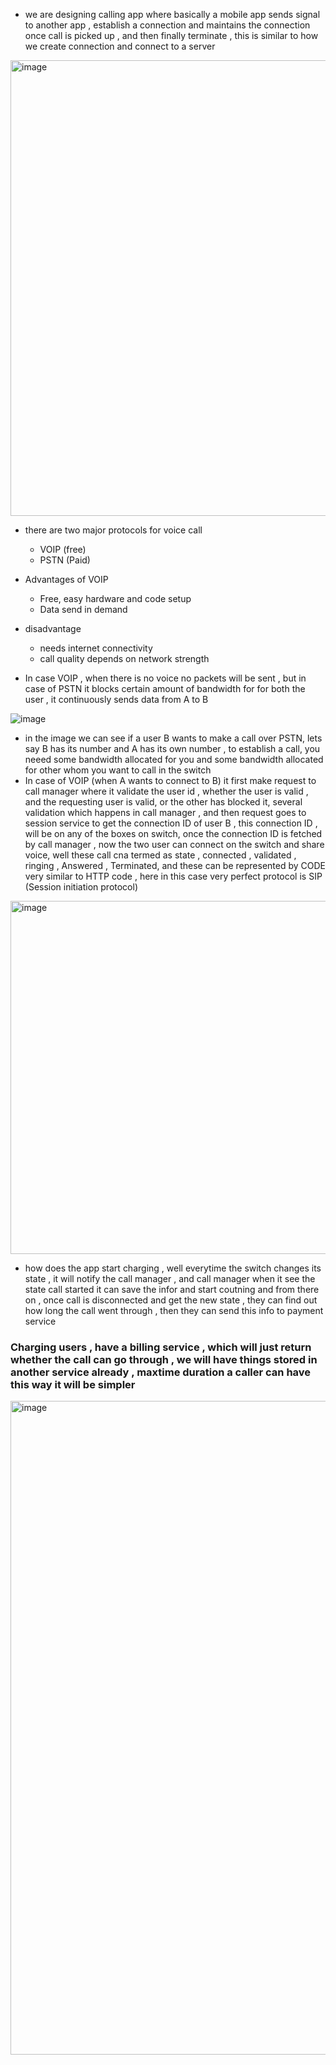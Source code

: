 -  we are designing calling app where basically a mobile app sends signal to another app , establish a connection and maintains the connection once call is picked up , and then finally terminate , this is similar to how we create connection and connect to a server

<img width="649" height="729" alt="image" src="https://github.com/user-attachments/assets/7a28d127-3927-41d5-bd33-02f21193e9c0" />

- there are two major protocols for voice call
    - VOIP (free) 
    - PSTN (Paid)

- Advantages of VOIP
    - Free, easy hardware and code setup
    - Data send in demand 
- disadvantage
    - needs internet connectivity
    - call quality depends on network strength

- In case VOIP , when there is no voice no packets will be sent , but in case of PSTN it blocks certain amount of bandwidth for for both the user , it continuously sends data from A to B

![image](https://github.com/user-attachments/assets/80b8d0ef-7d15-4607-a908-c8179fb52c67)


- in the image we can see if a user B wants to make a call over PSTN, lets say B has its number and A has its own number , to establish a call, you neeed some bandwidth allocated for you and some bandwidth allocated for other whom you want to call in the switch
- In case of VOIP (when A wants to connect to B) it first make request to call manager where it validate the user id , whether the user is valid , and the requesting user is valid, or the other has blocked it, several validation which happens in call manager , and then request goes to session service to get the connection ID of user B , this connection ID , will be on any of the boxes on switch, once the connection ID is fetched by call manager , now the two user can connect on the switch and share voice, well these call cna termed as state , connected , validated , ringing , Answered , Terminated, and these can be represented by CODE very similar to HTTP code , here in this case very perfect protocol is SIP  (Session initiation protocol)

<img width="679" height="565" alt="image" src="https://github.com/user-attachments/assets/4898d3e2-b64e-48b0-9c22-a10fcc7a0497" />

- how does the app start charging , well everytime the switch changes its state , it will notify the call manager , and call manager when it see the state call started it can save the infor and start coutning and from there on , once call is disconnected and get the new state , they can find out how long the call went through , then they can send this info to payment service 


### Charging users , have a billing service , which will just return whether the call can go through , we will have things stored in another service already , maxtime duration a caller can have this way it will be simpler

<img width="1720" height="1046" alt="image" src="https://github.com/user-attachments/assets/24f2d19d-795d-4a4a-aef7-3ec8420971dc" />
